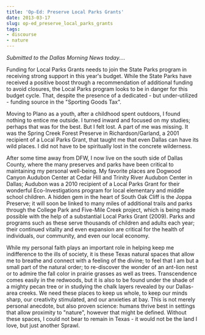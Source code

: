 ```yaml
---
title: 'Op-Ed: Preserve Local Parks Grants'
date: 2013-03-17
slug: op-ed_preserve_local_parks_grants
tags:
- discourse
- nature
---
```


_Submitted to the Dallas Morning News today...._

Funding for Local Parks Grants needs to join the State Parks program in
receiving strong support in this year's budget. While the State Parks have
received a positive boost through a recommendation of additional funding to
avoid closures, the Local Parks program looks to be in danger for this budget
cycle. That, despite the presence of a dedicated - but under-utilized - funding
source in the "Sporting Goods Tax".

Moving to Plano as a youth, after a childhood spent outdoors, I found nothing to
entice me outside. I turned inward and focused on my studies; perhaps that was
for the best. But I felt lost. A part of me was missing. It was the Spring Creek
Forest Preserve in Richardson/Garland, a 2001 recipient of a Local Parks Grant,
that taught me that even Dallas can have its wild places. I did not have to be
spiritually lost in the concrete wilderness.

After some time away from DFW, I now live on the south side of Dallas County,
where the many preserves and parks have been critical to maintaining my personal
well-being. My favorite places are Dogwood Canyon Audubon Center at Cedar Hill
and Trinity River Audubon Center in Dallas; Audubon was a 2010 recipient of a
Local Parks Grant for their wonderful Eco-Investigations program for local
elementary and middle school children. A hidden gem in the heart of South Oak
Cliff is the Joppa Preserve; it will soon be linked to many miles of additional
trails and parks through the College Park and Five-Mile Creek project, which is
being made possible with the help of a substantial Local Parks Grant (2009).
Parks and programs such as these serve thousands of children and adults each
year; their continued vitality and even expansion are critical for the health of
individuals, our community, and even our local economy.

While my personal faith plays an important role in helping keep me indifference
to the ills of society, it is these Texas natural spaces that allow me to
breathe and connect with a feeling of the divine; to feel that I am but a small
part of the natural order; to re-discover the wonder of an ant-lion nest or to
admire the fall color in prairie grasses as well as trees. Transcendence comes
easily in the redwoods, but it is also to be found under the shade of a mighty
pecan tree or in studying the chalk layers revealed by our Dallas-area creeks.
We need these places to keep us whole, to keep our minds sharp, our creativity
stimulated, and our anxieties at bay. This is not merely personal anecdote, but
also proven science: humans thrive best in settings that allow proximity to
"nature", however that might be defined. Without these spaces, I could not bear
to remain in Texas - it would not be the land I love, but just another Sprawl.
